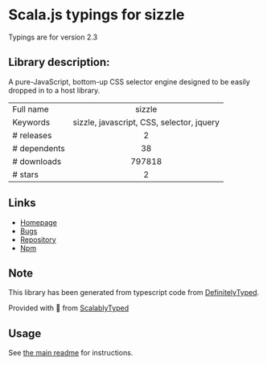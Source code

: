 
# Scala.js typings for sizzle

Typings are for version 2.3

## Library description:
A pure-JavaScript, bottom-up CSS selector engine designed to be easily dropped in to a host library.

|                    |                 |
| ------------------ | :-------------: |
| Full name          | sizzle |
| Keywords           | sizzle, javascript, CSS, selector, jquery |
| # releases         | 2 |
| # dependents       | 38 |
| # downloads        | 797818 |
| # stars            | 2 |

## Links
- [Homepage](https://sizzlejs.com)
- [Bugs](https://github.com/jquery/sizzle/issues)
- [Repository](https://github.com/jquery/sizzle)
- [Npm](https://www.npmjs.com/package/sizzle)
    


## Note
This library has been generated from typescript code from [DefinitelyTyped](https://definitelytyped.org).

Provided with :purple_heart: from [ScalablyTyped](https://github.com/oyvindberg/ScalablyTyped)

## Usage
See [the main readme](../../readme.md) for instructions.


